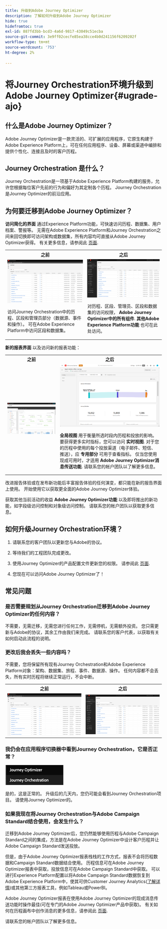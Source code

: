 ```yaml
---
title: 升级到Adobe Journey Optimizer
description: 了解如何升级到Adobe Journey Optimizer
hide: true
hidefromtoc: true
exl-id: 887fd3bb-bcd3-4a6d-9817-43049c51ecba
source-git-commit: 3e9ff02cecfe85ea38cce4b0d241156f6209202f
workflow-type: tm+mt
source-wordcount: '753'
ht-degree: 2%

---
```


# 将Journey Orchestration环境升级到Adobe Journey Optimizer{#ugrade-ajo}

## 什么是Adobe Journey Optimizer？

Adobe Journey Optimizer是一款灵活的、可扩展的应用程序，它原生构建于Adobe Experience Platform上，可在任何应用程序、设备、屏幕或渠道中编排和提供个性化、连接且及时的客户历程&#x200B;。

## Journey Orchestration 是什么？

Journey Orchestration是一项基于Adobe Experience Platform构建的服务，允许您根据每位客户先前的行为和偏好为其定制各个历程。 Journey Orchestration是Journey Optimizer的前沿应用。

## 为何要迁移到Adobe Journey Optimizer？

**访问简化的界面** 通过Experience Platform功能，可快速访问历程、数据集、用户档案、警报等。 无需在Adobe Experience Platform和Journey Orchestration之间来回切换即可访问架构或数据集，所有内容均可直接从Adobe Journey Optimizer获得。 有关更多信息，请参阅此 [页面](https://experienceleague.adobe.com/docs/journey-optimizer/using/get-started/user-interface.html).

<table>
<tr>
<th>之前</th>
<th>之后</th>
</tr>
<tr>
<td><img src="../assets/migration-ajo-1.png"><p>访问Journey Orchestration中的历程、区段和管理员部分（数据源、事件和操作）。 可在Adobe Experience Platform中访问区段和数据集。 </p></td>
<td><img src="../assets/migration-ajo-2.png"><p>对历程、区段、管理员、区段和数据集的访问权限， <strong>Adobe Journey Optimizer中的所有组件</strong>. <strong>其他Adobe Experience Platform功能</strong> 也可在此处访问。</p></td>
</tr>
</table>

**新的报表界面** 以及访问新的报表功能：

<table>
<tr>
<th>之前</th>
<th>之后</th>
</tr>
<tr>
<td><img src="../assets/migration-ajo-5.png"></td>
<td><img src="../assets/migration-ajo-6.png"><p><strong>全局视图</strong> 用于衡量所选时段内历程和投放的影响。 要获得更多实时指标，您可以访问 <strong>实时视图</strong>. 对于您的历程中使用的每个投放渠道（电子邮件、短信、推送），应 <strong>专用部分</strong> 可用于查看指标。 仅当您使用现成可用时，才适用 <strong>Adobe Journey Optimizer消息传送功能</strong>. 请联系您的帐户团队以了解更多信息。</p></td>
</tr>
</table>

改进报告体验或在发布新功能后丰富报告体验的任何演变，都只能在新的报告界面上使用。 开始使用它以获取更全面的Adobe Journey Optimizer体验。

获取其他当前活动的收益 **Adobe Journey Optimizer功能** 以及即将推出的新功能，如字段级访问控制和对象级访问控制。 请联系您的帐户团队以获取更多信息。

## 如何升级Journey Orchestration环境？

1. 请联系您的客户团队以更新您与Adobe的协议。

1. 等待我们的工程团队完成更改。

1. 使用Journey Optimizer的产品配置文件更新您的权限。 请参阅此 [页面](https://experienceleague.adobe.com/docs/journey-optimizer/using/administration/ootb-product-profiles.html?lang=zh-Hans).

1. 您现在可以访问Adobe Journey Optimizer了！

## 常见问题

### 是否需要规划从Journey Orchestration迁移到Adobe Journey Optimizer的任何内容？

不需要，无需迁移，无需您进行任何工作，无需停机，无需额外投资。 您只需更新与Adobe的协议，其余工作由我们来完成。 请联系您的客户代表，以获取有关如何启动此流程的说明。

### 更改后我会丢失一些内容吗？

不需要，您将保留所有现有Journey Orchestration和Adobe Experience Platform对象：架构、数据集、旅程、事件、数据源、操作。 任何内容都不会丢失，所有实时历程将继续正常运行，不会中断。

<table>
<tr>
<th>之前</th>
<th>之后</th>
</tr>
<tr>
<td><img src="../assets/migration-ajo-7.png"></td>
<td><img src="../assets/migration-ajo-8.png"></td>
</tr>
</table>

### 我仍会在应用程序切换器中看到Journey Orchestration，它是否正常？

![](../assets/migration-ajo-9.png)

是的，这是正常的。 升级后的几天内，您仍可能会看到Journey Orchestration项目。 请使用Journey Optimizer的。

### 如果我现在将Journey Orchestration与Adobe Campaign Standard结合使用，会发生什么？

迁移到Adobe Journey Optimizer后，您仍然能够使用历程与Adobe Campaign Standard之间的集成，方法是在Adobe Journey Optimizer中设计客户历程并让Adobe Campaign Standard发送投放。

但是，由于Adobe Journey Optimizer报表栈栈的工作方式，报表不会将历程数据和Campaign Standard数据结合使用。 历程信息可在Adobe Journey Optimizer报表中获取，投放信息可在Adobe Campaign Standard中获取。 可以进行Experience Platform配置以将Adobe Campaign Standard数据恢复到Adobe Experience Platform中，使其可供Customer Journey Analytics([了解详情](https://business.adobe.com/products/experience-platform/customer-journey-analytics.html))或其他第三方报表工具，例如Tableau或PowerBI。

Adobe Journey Optimizer报表在使用Adobe Journey Optimizer的现成消息传送功能时操作最佳(可在专门的Adobe Journey Optimizer产品中获取)。 有关如何在历程画布中创作消息的更多信息，请参阅此 [页面](https://experienceleague.adobe.com/docs/journey-optimizer/using/messages/messages-in-journeys.html).

请联系您的帐户团队以了解更多信息。
